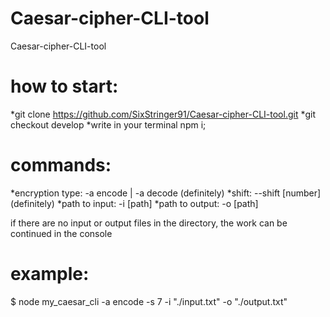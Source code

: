 # Caesar-cipher-CLI-tool
Caesar-cipher-CLI-tool

# how to start: 
*git clone https://github.com/SixStringer91/Caesar-cipher-CLI-tool.git
*git checkout develop
*write in your terminal npm i;
# commands: 
*encryption type: -a encode | -a decode (definitely)
*shift: --shift [number] (definitely)
*path to input: -i [path]
*path to output: -o [path]


if there are no input or output files in the directory, the work can be continued in the console

# example:
$ node my_caesar_cli -a encode -s 7 -i "./input.txt" -o "./output.txt"

